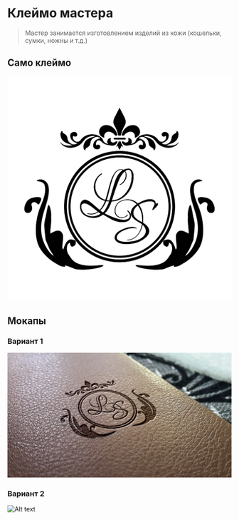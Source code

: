 # Клеймо мастера

> Мастер занимается изготовлением изделий из кожи (кошельки, сумки, ножны и т.д.)

## Само клеймо 
![Alt text](kleymo.svg)

## Мокапы

### Вариант 1
![Alt text](mocups/1mokap.png)

### Вариант 2
![Alt text](mocups/2mokap.png)